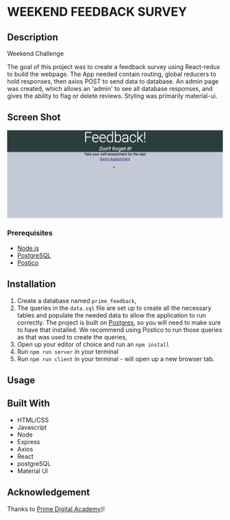 # WEEKEND FEEDBACK SURVEY

## Description
Weekend Challenge

The goal of this project was to create a feedback survey using React-redux to build the webpage.  The App needed contain routing, global reducers to hold responses, then axios POST to send data to database.  An admin page was created, which allows an 'admin' to see all database responses, and gives the ability to flag or delete reviews.  Styling was primarily material-ui.


## Screen Shot

![Project Screen Shot](https://github.com/matthewbouc/weekend-redux-feedback-loop/blob/master/public/images/FeedbackSurvey.gif)

### Prerequisites

- [Node.js](https://nodejs.org/en/)
- [PostgreSQL](https://www.postgresql.org/)
- [Postico](https://eggerapps.at/postico/)

## Installation

1. Create a database named `prime_feedback`,
2. The queries in the `data.sql` file are set up to create all the necessary tables and populate the needed data to allow the application to run correctly. The project is built on [Postgres](https://www.postgresql.org/download/), so you will need to make sure to have that installed. We recommend using Postico to run those queries as that was used to create the queries, 
3. Open up your editor of choice and run an `npm install`
4. Run `npm run server` in your terminal
5. Run `npm run client` in your terminal - will open up a new browser tab.

## Usage




## Built With

- HTML/CSS
- Javascript
- Node
- Express
- Axios
- React
- postgreSQL
- Material UI


## Acknowledgement
Thanks to [Prime Digital Academy](https://www.primeacademy.io))!
